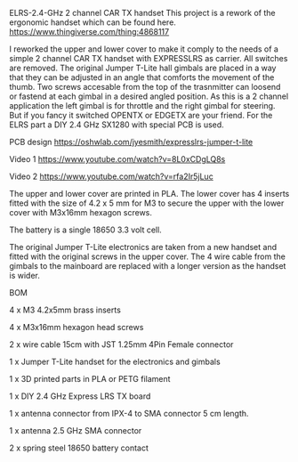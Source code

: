 ELRS-2.4-GHz 2 channel CAR TX handset
This project is a rework of the ergonomic handset which can be found here.
https://www.thingiverse.com/thing:4868117

I reworked the upper and lower cover to make it comply to the needs of a simple 2 channel CAR TX handset with EXPRESSLRS as carrier.
All switches are removed.
The original Jumper T-Lite hall gimbals are placed in a way that they can be adjusted in an angle that comforts the movement of the thumb.
Two screws accesable from the top of the trasnmitter can loosend or fastend at each gimbal in a desired angled position.
As this is a 2 channel application the left gimbal is for throttle and the right gimbal for steering.
But if you fancy it switched OPENTX or EDGETX are your friend.
For the ELRS part a DIY 2.4 GHz SX1280 with special PCB is used.

PCB design https://oshwlab.com/jyesmith/expresslrs-jumper-t-lite

Video 1 https://www.youtube.com/watch?v=8L0xCDgLQ8s

Video 2 https://www.youtube.com/watch?v=rfa2Ir5jLuc

The upper and lower cover are printed in PLA.
The lower cover has 4 inserts fitted with the size of 4.2 x 5 mm for M3 to secure the upper with the lower cover with M3x16mm hexagon screws.

The battery is a single 18650 3.3 volt cell.

The original Jumper T-Lite electronics are taken from a new handset and fitted with the original screws in the upper cover.
The 4 wire cable from the gimbals to the mainboard are replaced with a longer version as the handset is wider.

BOM

4 x M3 4.2x5mm brass inserts

4 x M3x16mm hexagon head screws

2 x wire cable 15cm with JST 1.25mm 4Pin Female connector

1 x Jumper T-Lite handset for the electronics and gimbals

1 x 3D printed parts in PLA or PETG filament

1 x DIY 2.4 GHz Express LRS TX board

1 x antenna connector from IPX-4 to SMA connector 5 cm length.

1 x antenna 2.5 GHz SMA connector

2 x spring steel 18650 battery contact
